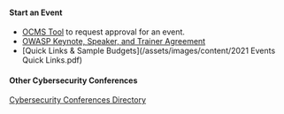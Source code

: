 #### Start an Event

* <a href="https://ocms.owasp.org">OCMS Tool</a> to request approval for an event.
* [OWASP Keynote, Speaker, and Trainer Agreement](/events/speaker_agreement/)
* [Quick Links & Sample Budgets](/assets/images/content/2021 Events Quick Links.pdf)

#### Other Cybersecurity Conferences
[Cybersecurity Conferences Directory](https://infosec-conferences.com)
